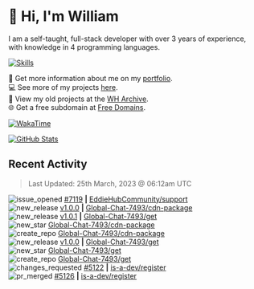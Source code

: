 # 👋 Hi, I'm William
I am a self-taught, full-stack developer with over 3 years of experience, with knowledge in 4 programming languages.

[![Skills](https://skillicons.dev/icons?i=css,cloudflare,discord,bots,docker,express,firebase,git,github,githubactions,html,js,linux,md,mongodb,netlify,nodejs,replit,tailwind,ts,vercel,vscode,wordpress,workers)](https://wdh.gg/dev)

🧑 Get more information about me on my [portfolio](https://wdh.gg/dev).
<br>
💻 See more of my projects [here](https://wdh.gg/github-org).
<br>
📁 View my old projects at the [WH Archive](https://wdh.gg/archive).
<br>
🌐 Get a free subdomain at [Free Domains](https://wdh.gg/fd).

[![WakaTime](https://wakatime.com/badge/user/817e29c1-e1ac-4adc-936b-37bfa447c165.svg?style=for-the-badge)](https://wdh.gg/wakatime)

[![GitHub Stats](https://github-readme-stats.vercel.app/api?username=williamdavidharrison&theme=algolia&show_icons=true&border_radius=8&count_private=true&include_all_commits=true)](https://wdh.gg/github)

## Recent Activity
<!--RECENT_ACTIVITY:last_update-->
> Last Updated: 25th March, 2023 @ 06:12am UTC
<!--RECENT_ACTIVITY:last_update_end-->

<!--RECENT_ACTIVITY:start-->
![issue_opened](https://cdn.jsdelivr.net/gh/Readme-Workflows/Readme-Icons@main/icons/octicons/IssueOpened.svg) [#7119](https://github.com/EddieHubCommunity/support/issues/7119) **|** [EddieHubCommunity/support](https://github.com/EddieHubCommunity/support)<br>
![new_release](https://cdn.jsdelivr.net/gh/Readme-Workflows/Readme-Icons@main/icons/octicons/Release.svg) [v1.0.0](https://github.com/Global-Chat-7493/cdn-package/releases/tag/v1.0.0) **|** [Global-Chat-7493/cdn-package](https://github.com/Global-Chat-7493/cdn-package)<br>
![new_release](https://cdn.jsdelivr.net/gh/Readme-Workflows/Readme-Icons@main/icons/octicons/Release.svg) [v1.0.1](https://github.com/Global-Chat-7493/get/releases/tag/v1.0.1) **|** [Global-Chat-7493/get](https://github.com/Global-Chat-7493/get)<br>
![new_star](https://cdn.jsdelivr.net/gh/Readme-Workflows/Readme-Icons@main/icons/octicons/StarredRepositoryYellow.svg) [Global-Chat-7493/cdn-package](https://github.com/Global-Chat-7493/cdn-package)<br>
![create_repo](https://cdn.jsdelivr.net/gh/Readme-Workflows/Readme-Icons@main/icons/octicons/Repository.svg) [Global-Chat-7493/cdn-package](https://github.com/Global-Chat-7493/cdn-package)<br>
![new_release](https://cdn.jsdelivr.net/gh/Readme-Workflows/Readme-Icons@main/icons/octicons/Release.svg) [v1.0.0](https://github.com/Global-Chat-7493/get/releases/tag/v1.0.0) **|** [Global-Chat-7493/get](https://github.com/Global-Chat-7493/get)<br>
![new_star](https://cdn.jsdelivr.net/gh/Readme-Workflows/Readme-Icons@main/icons/octicons/StarredRepositoryYellow.svg) [Global-Chat-7493/get](https://github.com/Global-Chat-7493/get)<br>
![create_repo](https://cdn.jsdelivr.net/gh/Readme-Workflows/Readme-Icons@main/icons/octicons/Repository.svg) [Global-Chat-7493/get](https://github.com/Global-Chat-7493/get)<br>
![changes_requested](https://cdn.jsdelivr.net/gh/Readme-Workflows/Readme-Icons@main/icons/octicons/RequestedChanges.svg) [#5122](https://github.com/is-a-dev/register/pull/5122#pullrequestreview-1357580412) **|** [is-a-dev/register](https://github.com/is-a-dev/register)<br>
![pr_merged](https://cdn.jsdelivr.net/gh/Readme-Workflows/Readme-Icons@main/icons/octicons/PullRequestMerged.svg) [#5126](https://github.com/is-a-dev/register/pull/5126) **|** [is-a-dev/register](https://github.com/is-a-dev/register)<br>
<!--RECENT_ACTIVITY:end-->

